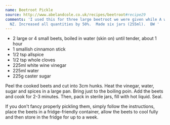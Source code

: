 ```yaml
---
name: Beetroot Pickle
source: http://www.abelandcole.co.uk/recipes/beetroot#recipe29
comments: 'I used this for three large beetroot we were given while A was away in
  NZ. Increased all quantities by 50%.  Made six jars (255ml).  BW '
---
```


* 2 large or 4 small beets, boiled in water (skin on) until tender, about 1 hour
* 1 smallish cinnamon stick
* 1/2 tsp allspice
* 1/2 tsp whole cloves
* 225ml white wine vinegar
* 225ml water
* 225g caster sugar

Peel the cooked beets and cut into 3cm hunks. Heat the vinegar, water, sugar and spices in a large pan. Bring just to the boiling poin. Add the beets and cook for 2-3 minutes. Then, pack in sterile jars, fill with hot liquid. Seal. 

If you don't fancy properly pickling them, simply follow the instructions, place the beets in a fridge-friendly container, allow the beets to cool fully and then store in the fridge for up to a week.

